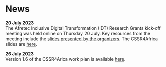 # News

**20 July 2023**  
The Afretec Inclusive Digital Transformation (IDT) Research Grants kick-off meeting was held online on Thursday 20 July.  Key resources from the meeting include the <a href="https://docs.google.com/presentation/d/e/2PACX-1vTHtLY4z_utxNVQjGYs_xXnoHp2brG9VmxNLoibiE4NdqZqYQUTHyty_dCJ1vsWcw/pub">slides presented by the organizers</a>.
The CSSR4Africa slides are [here](https://cssr4africa.github.io/meetings/2023-07-20_CSSR4Africa.pdf).

**26 July 2023**  
Version 1.6 of the CSSR4Arica work plan is available [here](https://cssr4africa.github.io/workplan/CSSR4Africa_Work_Plan.pdf).

<!--
**27 July 2023**  
Version 1.0 of Deliverable D3.3 Software Installation Manual is available [here](https://cssr4africa.github.io/deliverables/CSSR4Africa_Deliverable_D3.3.pdf).
-->

